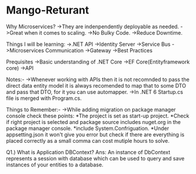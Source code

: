 # Mango-Returant

Why Microservices?
->They are indenpendently deployable as needed.
->Great when it comes to scaling.
->No Bulky Code.
->Reduce Downtime.

Things I will be learning:
->.NET API
->Identity Server
->Service Bus
->Microservices Communication
->Gateway
->Best Practices

Prequisites
->Basic understanding of .NET Core
->EF Core(Entityframework core)
->API

Notes:-
->Whenever working with APIs then it is not recomnded to pass the direct data entity model it is always recomended to map that to some DTO and pass that DTO, for it you can use automapper.
->In .NET 6 Startup.cs file is merged with Program.cs.

Things to Remember:-
->While adding migration on package manager console check these points:
	*The project is set as start-up project.
	*Check if right project is selected and package source includes nuget.org in the package manager console.
	*include System.Confriguation.
	*Under appsetting.json it won't give you error but check if there are everything is placed correctly as a small comma can cost mutiple hours to solve.


Q1.) What is Application DBContext?
Ans: An instance of DbContext represents a session with database which can be used to query and save instances of your entities to a database.



